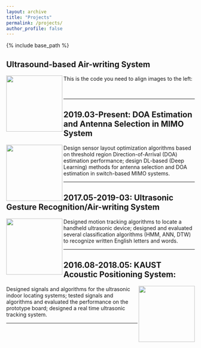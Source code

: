 ```yaml
---
layout: archive
title: "Projects"
permalink: /projects/
author_profile: false
---
```


{% include base_path %}


## Ultrasound-based Air-writing System

<img align="left" width="150" height="150" src="/images/500x300.png">

This is the code you need to align images to the left:

<p>&nbsp;</p>

---

## 2019.03-Present: DOA Estimation and Antenna Selection in MIMO System

<img align="left" width="150" height="150" src="/images/500x300.png">

Design sensor layout optimization algorithms based on threshold region Direction-of-Arrival (DOA) estimation performance; design DL-based (Deep
Learning) methods for antenna selection and DOA estimation in switch-based MIMO systems.

---

## 2017.05-2019-03: Ultrasonic Gesture Recognition/Air-writing System

<img align="left" width="150" height="150" src="/images/500x300.png">

Designed motion tracking algorithms to locate a handheld ultrasonic device; designed and evaluated several classification algorithms (HMM, ANN, DTW)
to recognize written English letters and words.


---

## 2016.08-2018.05: KAUST Acoustic Positioning System: 

<img align="right" width="150" height="150" src="/images/500x300.png">

Designed signals and algorithms for the ultrasonic indoor locating systems;
tested signals and algorithms and evaluated the performance on the prototype board; designed a real
time ultrasonic tracking system.

---




